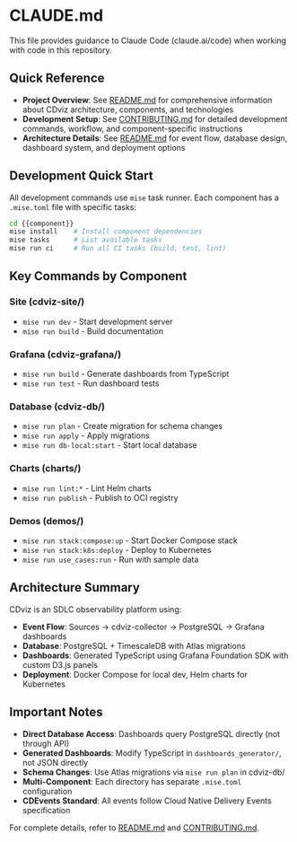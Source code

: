 # CLAUDE.md

This file provides guidance to Claude Code (claude.ai/code) when working with code in this repository.

## Quick Reference

- **Project Overview**: See [README.md](README.md) for comprehensive information about CDviz architecture, components, and technologies
- **Development Setup**: See [CONTRIBUTING.md](CONTRIBUTING.md) for detailed development commands, workflow, and component-specific instructions
- **Architecture Details**: See [README.md](README.md) for event flow, database design, dashboard system, and deployment options

## Development Quick Start

All development commands use `mise` task runner. Each component has a `.mise.toml` file with specific tasks:

```bash
cd {{component}}
mise install    # Install component dependencies
mise tasks      # List available tasks
mise run ci     # Run all CI tasks (build, test, lint)
```

## Key Commands by Component

### Site (cdviz-site/)
- `mise run dev` - Start development server
- `mise run build` - Build documentation

### Grafana (cdviz-grafana/)
- `mise run build` - Generate dashboards from TypeScript
- `mise run test` - Run dashboard tests

### Database (cdviz-db/)
- `mise run plan` - Create migration for schema changes
- `mise run apply` - Apply migrations
- `mise run db-local:start` - Start local database

### Charts (charts/)
- `mise run lint:*` - Lint Helm charts
- `mise run publish` - Publish to OCI registry

### Demos (demos/)
- `mise run stack:compose:up` - Start Docker Compose stack
- `mise run stack:k8s:deploy` - Deploy to Kubernetes
- `mise run use_cases:run` - Run with sample data

## Architecture Summary

CDviz is an SDLC observability platform using:
- **Event Flow**: Sources → cdviz-collector → PostgreSQL → Grafana dashboards
- **Database**: PostgreSQL + TimescaleDB with Atlas migrations
- **Dashboards**: Generated TypeScript using Grafana Foundation SDK with custom D3.js panels
- **Deployment**: Docker Compose for local dev, Helm charts for Kubernetes

## Important Notes

- **Direct Database Access**: Dashboards query PostgreSQL directly (not through API)
- **Generated Dashboards**: Modify TypeScript in `dashboards_generator/`, not JSON directly
- **Schema Changes**: Use Atlas migrations via `mise run plan` in cdviz-db/
- **Multi-Component**: Each directory has separate `.mise.toml` configuration
- **CDEvents Standard**: All events follow Cloud Native Delivery Events specification

For complete details, refer to [README.md](README.md) and [CONTRIBUTING.md](CONTRIBUTING.md).
